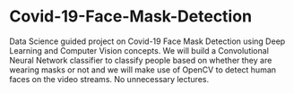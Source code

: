 # Covid-19-Face-Mask-Detection

Data Science guided project on Covid-19 Face Mask Detection using Deep Learning and Computer Vision concepts. We will build a Convolutional Neural Network classifier to classify people based on whether they are wearing masks or not and we will make use of OpenCV to detect human faces on the video streams. No unnecessary lectures.
